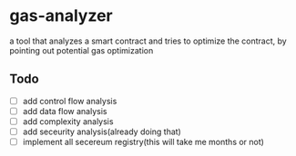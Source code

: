 # gas-analyzer
a tool that analyzes a smart contract and tries to optimize the contract, by pointing out potential gas optimization

## Todo
 - [ ] add control flow analysis
 - [ ] add data flow analysis
 - [ ] add complexity analysis
 - [ ] add seceurity analysis(already doing that)
 - [ ] implement all secereum registry(this will take me months or not)